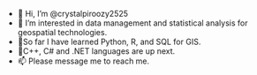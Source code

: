 - 👋 Hi, I’m @crystalpiroozy2525
- 👀 I’m interested in data management and statistical analysis for geospatial technologies.
- 🌱So far I have learned Python, R, and SQL for GIS.
- 🌱C++, C# and .NET languages are up next. 
- 📫 Please message me to reach me. 

<!---
crystalpiroozy2525/crystalpiroozy2525 is a ✨ special ✨ repository because its `README.md` (this file) appears on your GitHub profile.
You can click the Preview link to take a look at your changes.
--->

